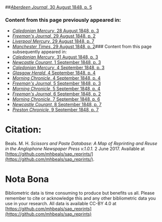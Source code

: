 ##[*Aberdeen Journal*, 30 August 1848, p. 5](https://mhbeals.github.io/sap_html/Aberdeen-Journal/Aberdeen-Journal-30-August-1848-p-5)

### Content from this page previously appeared in:
+ [*Caledonian Mercury*, 28 August 1848, p. 3](https://mhbeals.github.io/sap_html/Caledonian-Mercury/Caledonian-Mercury-28-August-1848-p-3)
+ [*Freeman's Journal*, 29 August 1848, p. 2](https://mhbeals.github.io/sap_html/Freeman's-Journal/Freeman's-Journal-29-August-1848-p-2)
+ [*Liverpool Mercury*, 29 August 1848, p. 7](https://mhbeals.github.io/sap_html/Liverpool-Mercury/Liverpool-Mercury-29-August-1848-p-7)
+ [*Manchester Times*, 29 August 1848, p. 2](https://mhbeals.github.io/sap_html/Manchester-Times/Manchester-Times-29-August-1848-p-2)### Content from this page subsequently appeared in:
+ [*Caledonian Mercury*, 31 August 1848, p. 3](https://mhbeals.github.io/sap_html/Caledonian-Mercury/Caledonian-Mercury-31-August-1848-p-3)
+ [*Newcastle Courant*, 1 September 1848, p. 3](https://mhbeals.github.io/sap_html/Newcastle-Courant/Newcastle-Courant-1-September-1848-p-3)
+ [*Caledonian Mercury*, 4 September 1848, p. 3](https://mhbeals.github.io/sap_html/Caledonian-Mercury/Caledonian-Mercury-4-September-1848-p-3)
+ [*Glasgow Herald*, 4 September 1848, p. 4](https://mhbeals.github.io/sap_html/Glasgow-Herald/Glasgow-Herald-4-September-1848-p-4)
+ [*Morning Chronicle*, 4 September 1848, p. 4](https://mhbeals.github.io/sap_html/Morning-Chronicle/Morning-Chronicle-4-September-1848-p-4)
+ [*Freeman's Journal*, 5 September 1848, p. 3](https://mhbeals.github.io/sap_html/Freeman's-Journal/Freeman's-Journal-5-September-1848-p-3)
+ [*Morning Chronicle*, 5 September 1848, p. 4](https://mhbeals.github.io/sap_html/Morning-Chronicle/Morning-Chronicle-5-September-1848-p-4)
+ [*Freeman's Journal*, 6 September 1848, p. 2](https://mhbeals.github.io/sap_html/Freeman's-Journal/Freeman's-Journal-6-September-1848-p-2)
+ [*Morning Chronicle*, 7 September 1848, p. 6](https://mhbeals.github.io/sap_html/Morning-Chronicle/Morning-Chronicle-7-September-1848-p-6)
+ [*Newcastle Courant*, 8 September 1848, p. 7](https://mhbeals.github.io/sap_html/Newcastle-Courant/Newcastle-Courant-8-September-1848-p-7)
+ [*Preston Chronicle*, 9 September 1848, p. 7](https://mhbeals.github.io/sap_html/Preston-Chronicle/Preston-Chronicle-9-September-1848-p-7)
                    
# Citation: 

Beals. M. H. *Scissors and Paste Database: A Map of Reprinting and Reuse in the Anglophone Newspaper Press v.1.0.1.* 2 June 2017. Available at [https://github.com/mhbeals/sap_reprints/](https://github.com/mhbeals/sap_reprints/). 
                    
# Nota Bona

Bibliometric data is time consuming to produce but benefits us all. Please remember to cite or acknowledge this and any other bibliometric data you use in your research. All data is available CC-BY 4.0 at [https://github.com/mhbeals/sap_reprints](https://github.com/mhbeals/sap_reprints)